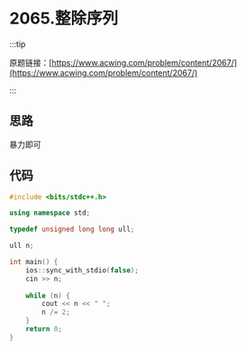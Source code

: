# 2065.整除序列

:::tip

原题链接：[https://www.acwing.com/problem/content/2067/](https://www.acwing.com/problem/content/2067/)

:::

## 思路

暴力即可

## 代码

```cpp
#include <bits/stdc++.h>

using namespace std;

typedef unsigned long long ull;

ull n;

int main() {
    ios::sync_with_stdio(false);
    cin >> n;
    
    while (n) {
        cout << n << " ";
        n /= 2;
    }
    return 0;
}
```




